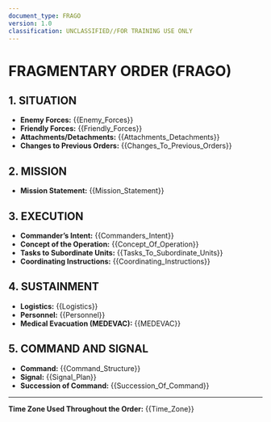 ```yaml
---
document_type: FRAGO
version: 1.0
classification: UNCLASSIFIED//FOR TRAINING USE ONLY
---
```


# FRAGMENTARY ORDER (FRAGO)

## 1. SITUATION
- **Enemy Forces:** {{Enemy_Forces}}
- **Friendly Forces:** {{Friendly_Forces}}
- **Attachments/Detachments:** {{Attachments_Detachments}}
- **Changes to Previous Orders:** {{Changes_To_Previous_Orders}}

## 2. MISSION
- **Mission Statement:** {{Mission_Statement}}

## 3. EXECUTION
- **Commander’s Intent:** {{Commanders_Intent}}
- **Concept of the Operation:** {{Concept_Of_Operation}}
- **Tasks to Subordinate Units:** {{Tasks_To_Subordinate_Units}}
- **Coordinating Instructions:** {{Coordinating_Instructions}}

## 4. SUSTAINMENT
- **Logistics:** {{Logistics}}
- **Personnel:** {{Personnel}}
- **Medical Evacuation (MEDEVAC):** {{MEDEVAC}}

## 5. COMMAND AND SIGNAL
- **Command:** {{Command_Structure}}
- **Signal:** {{Signal_Plan}}
- **Succession of Command:** {{Succession_Of_Command}}

---
**Time Zone Used Throughout the Order:** {{Time_Zone}}
